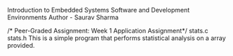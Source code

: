 Introduction to Embedded Systems Software and Development Environments
Author - Saurav Sharma

/* Peer-Graded Assignment: Week 1 Application Assignment*/
stats.c stats.h
This is a simple program that performs statistical analysis on a array provided.
